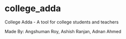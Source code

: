 # college_adda
College Adda - A tool for college students and teachers

Made By: Angshuman Roy, Ashish Ranjan, Adnan Ahmed
